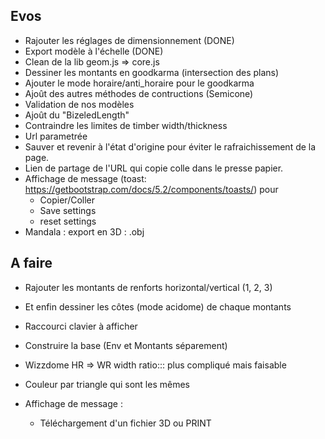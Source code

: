 ## Evos

* Rajouter les réglages de dimensionnement (DONE)
* Export modèle à l'échelle (DONE)
* Clean de la lib geom.js => core.js
* Dessiner les montants en  goodkarma (intersection des plans)
* Ajouter le mode horaire/anti_horaire pour le goodkarma
* Ajoût des autres méthodes de contructions (Semicone)
* Validation de nos modèles
* Ajoût du "BizeledLength" 
* Contraindre les limites de timber width/thickness
* Url parametrée
* Sauver et revenir à l'état d'origine pour éviter le rafraichissement de la page.
* Lien de partage de l'URL qui copie colle dans le presse papier.
* Affichage de message (toast: https://getbootstrap.com/docs/5.2/components/toasts/) pour
  * Copier/Coller
  * Save settings
  * reset settings
* Mandala : export en 3D : .obj


## A faire 

* Rajouter les montants de renforts horizontal/vertical (1, 2, 3)
  
* Et enfin dessiner les côtes (mode acidome) de chaque montants
* Raccourci clavier à afficher
* Construire la base (Env et Montants séparement)
* Wizzdome HR => WR width ratio::: plus compliqué mais faisable
* Couleur par triangle qui sont les mêmes
* Affichage de message :
    * Téléchargement d'un fichier 3D ou PRINT
  